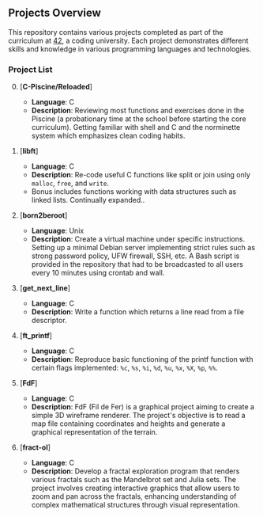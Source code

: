 

## Projects Overview

This repository contains various projects completed as part of the curriculum at [42](https://www.42.fr/), a coding university. Each project demonstrates different skills and knowledge in various programming languages and technologies.

### Project List
0. [**C-Piscine/Reloaded**]
    - **Language**: C
    - **Description**: Reviewing most functions and exercises done in the Piscine (a probationary time at the school before starting the core curriculum).
                        Getting familiar with shell and C and the norminette system which emphasizes clean coding habits.

1. [**libft**]
    - **Language**: C
    - **Description**: Re-code useful C functions like split or join using only `malloc`, `free`, and `write`.
    - Bonus includes functions working with data structures such as linked lists. Continually expanded..
2. [**born2beroot**]
    - **Language**: Unix
    - **Description**: Create a virtual machine under specific instructions. Setting up a minimal Debian server implementing strict rules such as strong password policy, UFW firewall, SSH, etc. A Bash script is provided in the repository that had to be broadcasted to all users every 10 minutes using crontab and wall.

3. [**get_next_line**]
    - **Language**: C
    - **Description**: Write a function which returns a line read from a file descriptor.

4. [**ft_printf**]
    - **Language**: C
    - **Description**: Reproduce basic functioning of the printf function with certain flags implemented: `%c`, `%s`, `%i`, `%d`, `%u`, `%x`, `%X`, `%p`, `%%`.


5. [**FdF**]
    - **Language**: C
    - **Description**: FdF (Fil de Fer) is a graphical project aiming to create a simple 3D wireframe renderer. The project's objective is to read a map file containing coordinates and heights and generate a graphical representation of the terrain.

6. [**fract-ol**]
    - **Language**: C
    - **Description**: Develop a fractal exploration program that renders various fractals such as the Mandelbrot set and Julia sets. The project involves creating interactive graphics that allow users to zoom and pan across the fractals, enhancing understanding of complex mathematical structures through visual representation.
